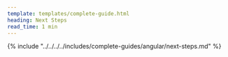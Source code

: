 ```yaml
---
template: templates/complete-guide.html
heading: Next Steps
read_time: 1 min
---
```

{% include "../../../../includes/complete-guides/angular/next-steps.md" %}
